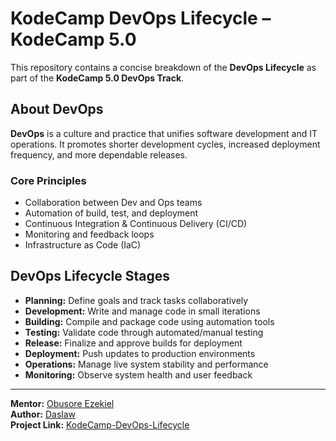 # KodeCamp DevOps Lifecycle – KodeCamp 5.0

This repository contains a concise breakdown of the **DevOps Lifecycle** as part of the **KodeCamp 5.0 DevOps Track**.

## About DevOps
**DevOps** is a culture and practice that unifies software development and IT operations. It promotes shorter development cycles, increased deployment frequency, and more dependable releases.

### Core Principles
- Collaboration between Dev and Ops teams  
- Automation of build, test, and deployment  
- Continuous Integration & Continuous Delivery (CI/CD)  
- Monitoring and feedback loops  
- Infrastructure as Code (IaC)

## DevOps Lifecycle Stages
- **Planning:** Define goals and track tasks collaboratively  
- **Development:** Write and manage code in small iterations  
- **Building:** Compile and package code using automation tools  
- **Testing:** Validate code through automated/manual testing  
- **Release:** Finalize and approve builds for deployment  
- **Deployment:** Push updates to production environments  
- **Operations:** Manage live system stability and performance  
- **Monitoring:** Observe system health and user feedback

---
**Mentor:** [Obusore Ezekiel](https://github.com/obusorezekiel)  
**Author:** [Daslaw](https://github.com/Daslaw)  
**Project Link:** [KodeCamp-DevOps-Lifecycle](https://github.com/Daslaw/KodeCamp-DevOps-Lifecycle.git)

